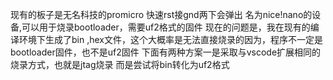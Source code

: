 现有的板子是无名科技的promicro
快速rst接gnd两下会弹出 名为nice!nano的设备,可以用于烧录bootloader，需要uf2格式的固件
现在的问题是，我在现有的编译环境下生成了bin ,hex文件，这个大概率是无法直接烧录的因为，程序不一定是bootloader固件，也不是uf2固件
下面有两种方案一是采取与vscode扩展相同的烧录方式，也就是jtag烧录
而是尝试将bin转化为uf2格式
